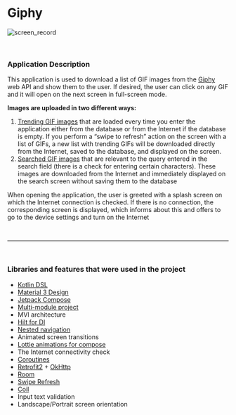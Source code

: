 # Giphy

![screen_record](screenRecord/giphy_sreen.gif)

<br>

### Application Description

This application is used to download a list of GIF images from the [Giphy](https://developers.giphy.com/) web API and show them to the user. 
If desired, the user can click on any GIF and it will open on the next screen in full-screen mode.

**Images are uploaded in two different ways:**
1. [Trending GIF images](https://developers.giphy.com/docs/api/endpoint/#trending) that are loaded every time you enter the application either from the database or from 
the Internet if the database is empty. If you perform a “swipe to refresh” action on the screen with 
a list of GIFs, a new list with trending GIFs will be downloaded directly from the Internet, saved to the database, 
and displayed on the screen.
2. [Searched GIF images](https://developers.giphy.com/docs/api/endpoint/#search) that are relevant to the query entered in the search field (there is a check for entering certain 
characters). These images are downloaded from the Internet and immediately displayed on the search screen 
without saving them to the database

When opening the application, the user is greeted with a splash screen on which the Internet connection is checked. 
If there is no connection, the corresponding screen is displayed, which informs about this and offers to go 
to the device settings and turn on the Internet

<br>

---

<br>

### Libraries and features that were used in the project

- [Kotlin DSL](https://docs.gradle.org/current/userguide/kotlin_dsl.html)
- [Material 3 Design](https://developer.android.com/jetpack/androidx/releases/compose-material3)
- [Jetpack Compose](https://developer.android.com/jetpack/compose)
- [Multi-module project](https://developer.android.com/topic/modularization)
- MVI architecture
- [Hilt for DI](https://dagger.dev/hilt/)
- [Nested navigation](https://developer.android.com/jetpack/compose/navigation#nested-nav)
- Animated screen transitions
- [Lottie animations for compose](https://github.com/airbnb/lottie/blob/master/android-compose.md)
- The Internet connectivity check
- [Coroutines](https://developer.android.com/kotlin/coroutines)
- [Retrofit2](https://square.github.io/retrofit/) + [OkHttp](https://square.github.io/okhttp/)
- [Room](https://developer.android.com/jetpack/androidx/releases/room)
- [Swipe Refresh](https://google.github.io/accompanist/swiperefresh/)
- [Coil](https://coil-kt.github.io/coil/)
- Input text validation
- Landscape/Portrait screen orientation